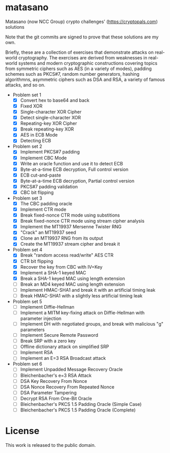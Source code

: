 # matasano
Matasano (now NCC Group) crypto challenges' (https://cryptopals.com) solutions

Note that the git commits are signed to prove that these solutions are my own.

Briefly, these are a collection of exercises that demonstrate attacks on real-world cryptography.
The exercises are derived from weaknesses in real-world systems and modern cryptographic
constructions covering topics from symmetric ciphers such as AES (in a variety of modes), padding
schemes such as PKCS#7, random number generators, hashing algorithmns, asymmetric ciphers such as
DSA and RSA, a variety of famous attacks, and so on.

- Problem set 1
  - [x] Convert hex to base64 and back
  - [x] Fixed XOR
  - [x] Single-character XOR Cipher
  - [x] Detect single-character XOR
  - [x] Repeating-key XOR Cipher
  - [x] Break repeating-key XOR
  - [x] AES in ECB Mode
  - [x] Detecting ECB
- Problem set 2
  - [x] Implement PKCS#7 padding
  - [x] Implement CBC Mode
  - [x] Write an oracle function and use it to detect ECB
  - [x] Byte-at-a-time ECB decryption, Full control version
  - [x] ECB cut-and-paste
  - [x] Byte-at-a-time ECB decryption, Partial control version
  - [x] PKCS#7 padding validation
  - [x] CBC bit flipping
- Problem set 3
  - [x] The CBC padding oracle
  - [x] Implement CTR mode
  - [x] Break fixed-nonce CTR mode using substitions
  - [x] Break fixed-nonce CTR mode using stream cipher analysis
  - [x] Implement the MT19937 Mersenne Twister RNG
  - [x] "Crack" an MT19937 seed
  - [x] Clone an MT19937 RNG from its output
  - [x] Create the MT19937 stream cipher and break it
- Problem set 4
  - [x] Break "random access read/write" AES CTR
  - [x] CTR bit flipping
  - [x] Recover the key from CBC with IV=Key
  - [x] Implement a SHA-1 keyed MAC
  - [x] Break a SHA-1 keyed MAC using length extension
  - [ ] Break an MD4 keyed MAC using length extension
  - [ ] Implement HMAC-SHA1 and break it with an artificial timing leak
  - [ ] Break HMAC-SHA1 with a slightly less artificial timing leak
- Problem set 5
  - [ ] Implement Diffie-Hellman
  - [ ] Implement a MITM key-fixing attack on Diffie-Hellman with parameter injection
  - [ ] Implement DH with negotiated groups, and break with malicious "g" parameters
  - [ ] Implement Secure Remote Password
  - [ ] Break SRP with a zero key
  - [ ] Offline dictionary attack on simplified SRP
  - [ ] Implement RSA
  - [ ] Implement an E=3 RSA Broadcast attack
- Problem set 6
  - [ ] Implement Unpadded Message Recovery Oracle
  - [ ] Bleichenbacher's e=3 RSA Attack
  - [ ] DSA Key Recovery From Nonce
  - [ ] DSA Nonce Recovery From Repeated Nonce
  - [ ] DSA Parameter Tampering
  - [ ] Decrypt RSA From One-Bit Oracle
  - [ ] Bleichenbacher's PKCS 1.5 Padding Oracle (Simple Case)
  - [ ] Bleichenbacher's PKCS 1.5 Padding Oracle (Complete)

# License
This work is released to the public domain.
